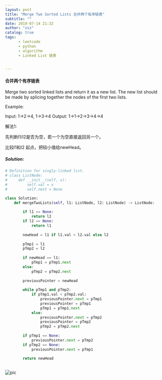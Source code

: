 ```yaml
---
layout: post
title: "Merge Two Sorted Lists 合并两个有序链表"
subtitle: ""
date: 2019-07-14 21:32
author: "zsz"
catalog: true
tags: 
      - leetcode
      - python
      - algorithm
      - Linked List 链表
      

---
```







#### 合并两个有序链表

Merge two sorted linked lists and return it as a new list. The new list should be made by splicing together the nodes of the first two lists.

Example:

Input: 1->2->4, 1->3->4
Output: 1->1->2->3->4->4























解法1:

先判断l1/l2是否为空，若一个为空直接返回另一个。

比较l1和l2 起点，把较小值给newHead。







##### Solution:

```python
# Definition for singly-linked list.
# class ListNode:
#     def __init__(self, x):
#         self.val = x
#         self.next = None

class Solution:
    def mergeTwoLists(self, l1: ListNode, l2: ListNode) -> ListNode:
        
        if l1 == None:
            return l2
        if l2 == None:
            return l1
        
        newHead = l1 if l1.val < l2.val else l2
        
        pTmp1 = l1
        pTmp2 = l2
        
        if newHead == l1:
            pTmp1 = pTmp1.next
        else:
            pTmp2 = pTmp2.next
        
        previousPointer = newHead
        
        while pTmp1 and pTmp2:
            if pTmp1.val < pTmp2.val:
                previousPointer.next = pTmp1
                previousPointer = pTmp1
                pTmp1 = pTmp1.next
            else:
                previousPointer.next = pTmp2
                previousPointer = pTmp2
                pTmp2 = pTmp2.next
                
        if pTmp1 == None:
            previousPointer.next = pTmp2
        if pTmp2 == None:
            previousPointer.next = pTmp1
            
        return newHead
                         
```



![pic](http://ww2.sinaimg.cn/large/006tNc79gy1g4zg7epgeej30ug0jsmzb.jpg)


